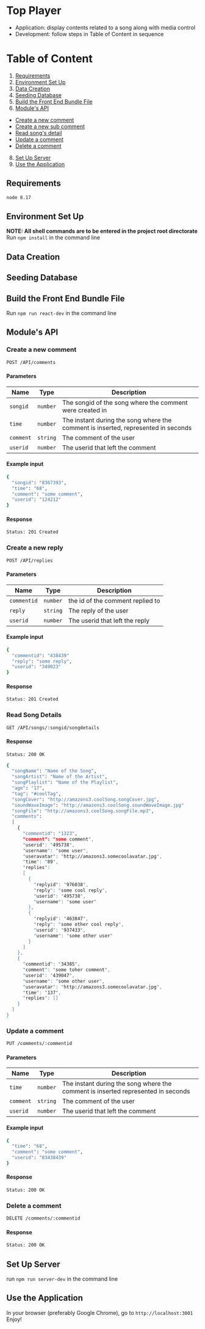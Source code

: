 # Top Player
- Application: display contents related to a song along with media control
- Development: follow steps in Table of Content in sequence

# Table of Content
1. [Requirements](#requirements)
2. [Environment Set Up](#environment%20set%20up)
3. [Data Creation](#data%20creation)
4. [Seeding Database](#seeding%20database)
6. [Build the Front End Bundle File](#building%20the%20front%20end%20bundle%20file)
7. [Module's API](#module's%20api)
- [Create a new comment](#create%20a%20new%20comment)
- [Create a new sub comment](#create%20a%20new%20sub%20comment)
- [Read song's detail](#read%20song's%20detail)
- [Update a comment](#update%20a%20comment)
- [Delete a comment](#delete%20%a%20comment)
8. [Set Up Server](#set%20up%20server)
9. [Use the Application](#use%20the%20application)

## Requirements
```sh
node 8.17
```

## Environment Set Up
**NOTE: All shell commands are to be entered in the project root directorate**
Run `npm install` in the command line

## Data Creation

## Seeding Database

## Build the Front End Bundle File
Run `npm run react-dev` in the command line


## Module's API
### Create a new comment
```sh
POST /API/comments
```
#### Parameters
| Name | Type | Description |
| ---- | ---- | ----------- |
| `songid` | `number` | The songid of the song where the comment were created in |
| `time` | `number` | The instant during the song where the comment is inserted, represented in seconds |
| `comment` | `string` | The comment of the user |
| `userid` | `number` | The userid that left the comment |

#### Example input
```sh
{
  "songid": "8367393",
  "time": "68",
  "comment": "some comment",
  "userid": "124212"
}
```

#### Response
```sh
Status: 201 Created
```

### Create a new reply
```sh
POST /API/replies
```
#### Parameters
| Name | Type | Description |
| ---- | ---- | ----------- |
| `commentid` | `number` | the id of the comment replied to |
| `reply` | `string` | The reply of the user |
| `userid` | `number` | The userid that left the reply |

#### Example input
```sh
{
  "commentid": "438439"
  "reply": "some reply",
  "userid": "349023"
}
```

#### Response
```sh
Status: 201 Created
```

### Read Song Details
```sh
GET /API/songs/:songid/songdetails
```

#### Response
```sh
Status: 200 OK
```
```sh
{
  "songName": "Name of the Song",
  "songArtist": "Name of the Artist",
  "songPlaylist": "Name of the Playlist",
  "age": "17",
  "tag": "#coolTag",
  "songCover": "http://amazons3.coolSong.songCover.jpg",
  "soundWaveImage": "http://amazons3.coolSong.soundWaveImage.jpg"
  "songFile": "http://amazons3.coolSong.songFile.mp3",
  "comments":
  [
    {
      "commentid": "1323",
      "comment": "some comment",
      "userid": "495738",
      "username": "some user",
      "useravatar": "http://amazons3.somecoolavatar.jpg",
      "time": "89",
      "replies":
      [
        {
          "replyid": "976038",
          "reply": "some cool reply",
          "userid": "495738",
          "username": "some user"
        },
        {
          "replyid": "463847",
          "reply": "some other cool reply",
          "userid": "937433",
          "username": "some other user"
        }
      ]
    },
    {
      "commentid": "34385",
      "comment": "some toher comment",
      "userid": "439047",
      "username": "some other user",
      "useravatar": "http://amazons3.somecoolavatar.jpg",
      "time": "137",
      "replies": []
    }
  ]
}
```

### Update a comment
```sh
PUT /comments/:commentid
```
#### Parameters
| Name | Type | Description |
| ---- | ---- | ----------- |
| `time` | `number` | The instant during the song where the comment is inserted represented in seconds |
| `comment` | `string` | The comment of the user |
| `userid` | `number` | The userid that left the comment |

#### Example input
```sh
{
  "time": "68",
  "comment": "some comment",
  "userid": "83438439"
}
```

#### Response
```sh
Status: 200 OK
```

### Delete a comment
```sh
DELETE /comments/:commentid
```

#### Response
```sh
Status: 200 OK
```

## Set Up Server
run `npm run server-dev` in the command line

## Use the Application
In your browser (preferably Google Chrome), go to `http://localhost:3001`
Enjoy!